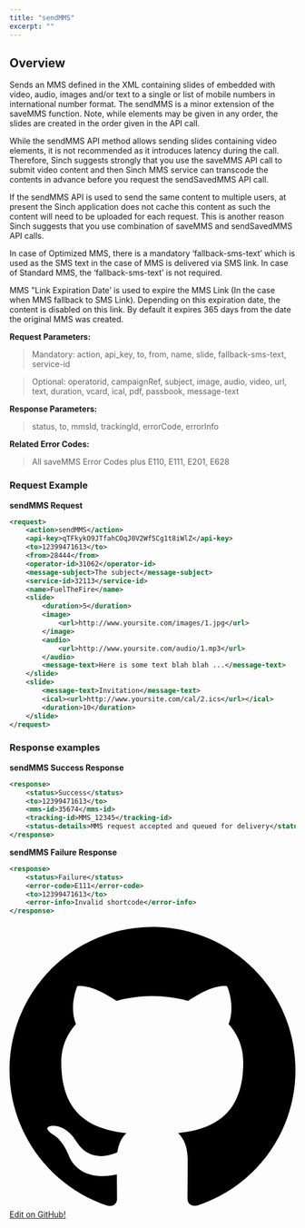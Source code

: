 ```yaml
---
title: "sendMMS"
excerpt: ""
---
```

## Overview
Sends an MMS defined in the XML containing slides of embedded with video, audio, images and/or text to a single or list of mobile numbers in international number format. The sendMMS is a minor extension of the saveMMS function. Note, while elements may be given in any order, the slides are created in the order given in the API call.

While the sendMMS API method allows sending slides containing video elements, it is not recommended as it introduces latency during the call. Therefore, Sinch suggests strongly that you use the saveMMS API call to submit video content and then Sinch MMS service can transcode the contents in advance before you request the sendSavedMMS API call.

If the sendMMS API is used to send the same content to multiple users, at present the Sinch application does not cache this content as such the content will need to be uploaded for each request. This is another reason Sinch suggests that you use combination of saveMMS and sendSavedMMS API calls.

In case of Optimized MMS, there is a mandatory ‘fallback-sms-text’ which is used as the SMS text in the case of MMS is delivered via SMS link. In case of Standard MMS, the ‘fallback-sms-text’ is not required.

MMS "Link Expiration Date’ is used to expire the MMS Link (In the case when MMS fallback to SMS Link). Depending on this expiration date, the content is disabled on this link. By default it expires 365 days from the date the original MMS was created.

**Request Parameters:**  
> Mandatory: action, api\_key, to, from, name, slide, fallback-sms-text, service-id
    
>    Optional: operatorid, campaignRef, subject, image, audio, video, url, text, duration, vcard, ical, pdf, passbook, message-text

**Response Parameters:**  
 >   status, to, mmsId, trackingId, errorCode, errorInfo

**Related Error Codes:**  
>    All saveMMS Error Codes plus E110, E111, E201, E628

### Request Example

**sendMMS Request**
```xml
<request>
    <action>sendMMS</action>
    <api-key>qTFkykO9JTfahCOqJ0V2Wf5Cg1t8iWlZ</api-key>
    <to>12399471613</to>
    <from>28444</from>
    <operator-id>31062</operator-id>
    <message-subject>The subject</message-subject>
    <service-id>32113</service-id>
    <name>FuelTheFire</name>
    <slide>
        <duration>5</duration>
        <image>
            <url>http://www.yoursite.com/images/1.jpg</url>
        </image>
        <audio>
            <url>http://www.yoursite.com/audio/1.mp3</url>
        </audio>
        <message-text>Here is some text blah blah ...</message-text>
    </slide>
    <slide>
        <message-text>Invitation</message-text>
        <ical><url>http://www.yoursite.com/cal/2.ics</url></ical>
        <duration>10</duration>
    </slide>
</request>
```


### Response examples

**sendMMS Success Response**
```xml
<response>
    <status>Success</status>
    <to>12399471613</to>
    <mms-id>35674</mms-id>
    <tracking-id>MMS_12345</tracking-id>
    <status-details>MMS request accepted and queued for delivery</status-details>
</response>
```


**sendMMS Failure Response**
```xml
<response>
    <status>Failure</status>
    <error-code>E111</error-code>
    <to>12399471613</to>
    <error-info>Invalid shortcode</error-info>
</response>
```

<div class="magic-block-html"><a class="gitbutton pill" target="_blank" href="https://github.com/sinch/docs/blob/master/docs/mms/xml-service/xml-service-sendmms.md"><span class="icon medium"><svg xmlns="http://www.w3.org/2000/svg" role="img" viewBox="0 0 24 24"><title>GitHub icon</title><path d="M 12 0.297 c -6.63 0 -12 5.373 -12 12 c 0 5.303 3.438 9.8 8.205 11.385 c 0.6 0.113 0.82 -0.258 0.82 -0.577 c 0 -0.285 -0.01 -1.04 -0.015 -2.04 c -3.338 0.724 -4.042 -1.61 -4.042 -1.61 C 4.422 18.07 3.633 17.7 3.633 17.7 c -1.087 -0.744 0.084 -0.729 0.084 -0.729 c 1.205 0.084 1.838 1.236 1.838 1.236 c 1.07 1.835 2.809 1.305 3.495 0.998 c 0.108 -0.776 0.417 -1.305 0.76 -1.605 c -2.665 -0.3 -5.466 -1.332 -5.466 -5.93 c 0 -1.31 0.465 -2.38 1.235 -3.22 c -0.135 -0.303 -0.54 -1.523 0.105 -3.176 c 0 0 1.005 -0.322 3.3 1.23 c 0.96 -0.267 1.98 -0.399 3 -0.405 c 1.02 0.006 2.04 0.138 3 0.405 c 2.28 -1.552 3.285 -1.23 3.285 -1.23 c 0.645 1.653 0.24 2.873 0.12 3.176 c 0.765 0.84 1.23 1.91 1.23 3.22 c 0 4.61 -2.805 5.625 -5.475 5.92 c 0.42 0.36 0.81 1.096 0.81 2.22 c 0 1.606 -0.015 2.896 -0.015 3.286 c 0 0.315 0.21 0.69 0.825 0.57 C 20.565 22.092 24 17.592 24 12.297 c 0 -6.627 -5.373 -12 -12 -12" /></svg></span>Edit on GitHub!</a></div>